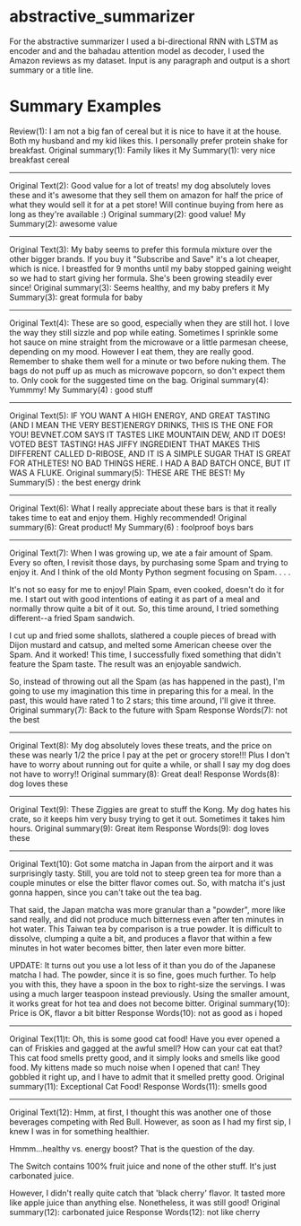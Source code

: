 # abstractive_summarizer
For the abstractive summarizer I used a bi-directional RNN with LSTM as encoder and and the bahadau attention model as decoder, I used the Amazon reviews as my dataset. Input is any paragraph and output is a short summary or a title line. 
# Summary Examples

Review(1): I am not a big fan of cereal but it is nice to have it at the house. Both my husband and my kid likes this. I personally prefer protein shake for breakfast.
Original summary(1): Family likes it
My Summary(1): very nice breakfast cereal
<hr>
Original Text(2): Good value for a lot of treats! my dog absolutely loves these and it's awesome that they sell them on amazon for half the price of what they would sell it for at a pet store! Will continue buying from here as long as they're available :)
Original summary(2): good value!
My Summary(2): awesome value
<hr>
Original Text(3): My baby seems to prefer this formula mixture over the other bigger brands. If you buy it "Subscribe and Save" it's a lot cheaper, which is nice. I breastfed for 9 months until my baby stopped gaining weight so we had to start giving her formula. She's been growing steadily ever since!
Original summary(3): Seems healthy, and my baby prefers it
My Summary(3): great formula for baby
<hr>
Original Text(4): These are so good, especially when they are still hot. I love the way they still sizzle and pop while eating. Sometimes I sprinkle some hot sauce on mine straight from the microwave or a little parmesan cheese, depending on my mood. However I eat them, they are really good. Remember to shake them well for a minute or two before nuking them. The bags do not puff up as much as microwave popcorn, so don't expect them to. Only cook for the suggested time on the bag.
Original summary(4): Yummmy!
My Summary(4) : good stuff
<hr>
Original Text(5): IF YOU WANT A HIGH ENERGY, AND GREAT TASTING (AND I MEAN THE VERY BEST)ENERGY DRINKS, THIS IS THE ONE FOR YOU! BEVNET.COM SAYS IT TASTES LIKE MOUNTAIN DEW, AND IT DOES! VOTED BEST TASTING! HAS JIFFY INGREDIENT THAT MAKES THIS DIFFERENT CALLED D-RIBOSE, AND IT IS A SIMPLE SUGAR THAT IS GREAT FOR ATHLETES! NO BAD THINGS HERE. I HAD A BAD BATCH ONCE, BUT IT WAS A FLUKE.
Original summary(5): THESE ARE THE BEST!
My Summary(5) : the best energy drink
<hr>
Original Text(6): What I really appreciate about these bars is that it really takes time to eat and enjoy them. Highly recommended!
Original summary(6): Great product!
My Summary(6) : foolproof boys bars
<hr>
Original Text(7): When I was growing up, we ate a fair amount of Spam. Every so often, I revisit those days, by purchasing some Spam and trying to enjoy it. And I think of the old Monty Python segment focusing on Spam. . . .

It's not so easy for me to enjoy! Plain Spam, even cooked, doesn't do it for me. I start out with good intentions of eating it as part of a meal and normally throw quite a bit of it out. So, this time around, I tried something different--a fried Spam sandwich.

I cut up and fried some shallots, slathered a couple pieces of bread with Dijon mustard and catsup, and melted some American cheese over the Spam. And it worked! This time, I successfully fixed something that didn't feature the Spam taste. The result was an enjoyable sandwich.

So, instead of throwing out all the Spam (as has happened in the past), I'm going to use my imagination this time in preparing this for a meal. In the past, this would have rated 1 to 2 stars; this time around, I'll give it three.
Original summary(7): Back to the future with Spam
Response Words(7): not the best
<hr>
Original Text(8): My dog absolutely loves these treats, and the price on these was nearly 1/2 the price I pay at the pet or grocery store!!! Plus I don't have to worry about running out for quite a while, or shall I say my dog does not have to worry!!
Original summary(8): Great deal!
Response Words(8): dog loves these
<hr>
Original Text(9): These Ziggies are great to stuff the Kong. My dog hates his crate, so it keeps him very busy trying to get it out.
Sometimes it takes him hours.
Original summary(9): Great item
Response Words(9): dog loves these
<hr>
Original Text(10): Got some matcha in Japan from the airport and it was surprisingly tasty. Still, you are told not to steep green tea for more than a couple minutes or else the bitter flavor comes out. So, with matcha it's just gonna happen, since you can't take out the tea bag.

That said, the Japan matcha was more granular than a "powder", more like sand really, and did not produce much bitterness even after ten minutes in hot water. This Taiwan tea by comparison is a true powder. It is difficult to dissolve, clumping a quite a bit, and produces a flavor that within a few minutes in hot water becomes bitter, then later even more bitter.

UPDATE: It turns out you use a lot less of it than you do of the Japanese matcha I had. The powder, since it is so fine, goes much further. To help you with this, they have a spoon in the box to right-size the servings. I was using a much larger teaspoon instead previously. Using the smaller amount, it works great for hot tea and does not become bitter.
Original summary(10): Price is OK, flavor a bit bitter
Response Words(10): not as good as i hoped
<hr>
Original Tex(11)t: Oh, this is some good cat food!
Have you ever opened a can of Friskies and gagged at the awful smell? How can your cat eat that?
This cat food smells pretty good, and it simply looks and smells like good food. My kittens made so much noise when I opened that can! They gobbled it right up, and I have to admit that it smelled pretty good.
Original summary(11): Exceptional Cat Food!
Response Words(11): smells good
<hr>
Original Text(12): Hmm, at first, I thought this was another one of those beverages competing with Red Bull. However, as soon as I had my first sip, I knew I was in for something healthier.

Hmmm...healthy vs. energy boost? That is the question of the day.

The Switch contains 100% fruit juice and none of the other stuff. It's just carbonated juice.

However, I didn't really quite catch that 'black cherry' flavor. It tasted more like apple juice than anything else. Nonetheless, it was still good!
Original summary(12): carbonated juice
Response Words(12): not like cherry
